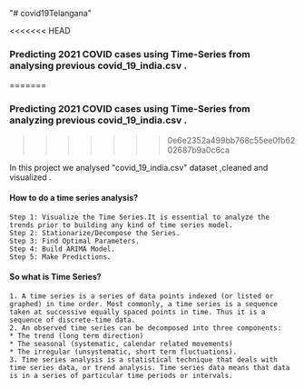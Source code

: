 "# covid19Telangana" 

<<<<<<< HEAD
### Predicting 2021 COVID cases using Time-Series from analysing previous covid_19_india.csv .
=======
### Predicting 2021 COVID cases using Time-Series from analyzing previous covid_19_india.csv .
>>>>>>> 0e6e2352a499bb768c55ee0fb6202687b9a0c6ca

In this project we analysed "covid_19_india.csv" dataset ,cleaned and visualized .


#### How to do a time series analysis?

    Step 1: Visualize the Time Series.It is essential to analyze the trends prior to building any kind of time series model.
    Step 2: Stationarize/Decompose the Series.
    Step 3: Find Optimal Parameters.
    Step 4: Build ARIMA Model.
    Step 5: Make Predictions.



#### So what is Time Series?

    1. A time series is a series of data points indexed (or listed or graphed) in time order. Most commonly, a time series is a sequence taken at successive equally spaced points in time. Thus it is a sequence of discrete-time data.
    2. An observed time series can be decomposed into three components:
    * The trend (long term direction)
    * The seasonal (systematic, calendar related movements) 
    * The irregular (unsystematic, short term fluctuations).
    3. Time series analysis is a statistical technique that deals with time series data, or trend analysis. Time series data means that data is in a series of particular time periods or intervals.
